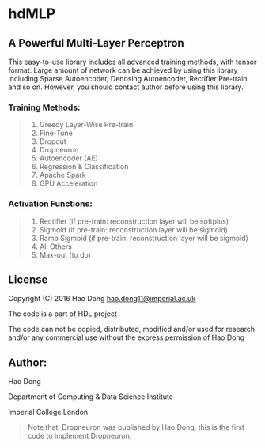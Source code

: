 # hdMLP
## A Powerful Multi-Layer Perceptron 
This easy-to-use library includes all advanced training methods, with tensor format. Large amount of network can be achieved by using this library including Sparse Autoencoder, Denosing Autoencoder, Rectifier Pre-train and so on. However, you should contact author before using this library.

 
### Training Methods:
> 1. Greedy Layer-Wise Pre-train
> 2. Fine-Tune
> 3. Dropout
> 4. Dropneuron
> 5. Autoencoder (AE)
> 6. Regression & Classification
> 7. Apache Spark
> 8. GPU Acceleration

### Activation Functions:
> 1. Rectifier	(if pre-train: reconstruction layer will be softplus)
> 2. Sigmoid		(if pre-train: reconstruction layer will be sigmoid)
> 3. Ramp Sigmoid  (if pre-train: reconstruction layer will be sigmoid)
> 4. All Others
> 5. Max-out (to do)

## License
Copyright (C) 2016 Hao Dong <hao.dong11@imperial.ac.uk> 

The code is a part of HDL project

The code can not be copied, distributed, modified and/or used for research and/or any commercial use without the express permission of Hao Dong


## Author:
Hao Dong 

Department of Computing & Data Science Institute
 
Imperial College London

> Note that: Dropneuron was published by Hao Dong, this is the first code to implement Dropneuron.

